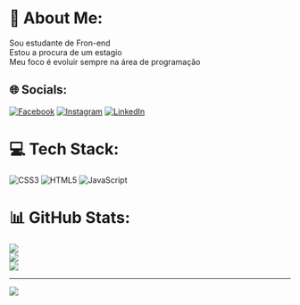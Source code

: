# 💫 About Me:
Sou estudante de Fron-end<br>Estou a procura de um estagio<br>Meu foco é evoluir sempre na área de programação<br>


## 🌐 Socials:
[![Facebook](https://img.shields.io/badge/Facebook-%231877F2.svg?logo=Facebook&logoColor=white)](https://facebook.com/https://www.facebook.com/tayllan.hugo) [![Instagram](https://img.shields.io/badge/Instagram-%23E4405F.svg?logo=Instagram&logoColor=white)](https://instagram.com/tayllanhugo_) [![LinkedIn](https://img.shields.io/badge/LinkedIn-%230077B5.svg?logo=linkedin&logoColor=white)](www.linkedin.com/in/tayllan-hugo-068011368) 

# 💻 Tech Stack:
![CSS3](https://img.shields.io/badge/css3-%231572B6.svg?style=for-the-badge&logo=css3&logoColor=white) ![HTML5](https://img.shields.io/badge/html5-%23E34F26.svg?style=for-the-badge&logo=html5&logoColor=white) ![JavaScript](https://img.shields.io/badge/javascript-%23323330.svg?style=for-the-badge&logo=javascript&logoColor=%23F7DF1E)
# 📊 GitHub Stats:
![](https://github-readme-stats.vercel.app/api?username=Tayllanhugo&theme=tokyonight&hide_border=false&include_all_commits=true&count_private=false)<br/>
![](https://github-readme-streak-stats.herokuapp.com/?user=Tayllanhugo&theme=tokyonight&hide_border=false)<br/>
![](https://github-readme-stats.vercel.app/api/top-langs/?username=Tayllanhugo&theme=tokyonight&hide_border=false&include_all_commits=true&count_private=false&layout=compact)

---
[![](https://visitcount.itsvg.in/api?id=Tayllanhugo&icon=0&color=0)](https://visitcount.itsvg.in)

<!-- Proudly created with GPRM ( https://gprm.itsvg.in ) -->
